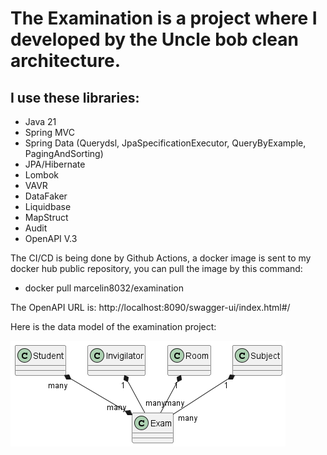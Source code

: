 # The Examination is a project where I developed by the Uncle bob clean architecture.
## I use these libraries:

- Java 21
- Spring MVC
- Spring Data (Querydsl, JpaSpecificationExecutor, QueryByExample, PagingAndSorting)
- JPA/Hibernate
- Lombok
- VAVR
- DataFaker
- Liquidbase
- MapStruct
- Audit
- OpenAPI V.3

 The CI/CD is being done by Github Actions, a docker image is sent to my docker hub public repository, you can pull the image by this command: 
 - docker pull marcelin8032/examination

The OpenAPI URL is: http://localhost:8090/swagger-ui/index.html#/

Here is the data model of the examination project: 

![alt text](https://github.com/marcelin-8032/Examination-Spring-project/blob/master/class-Diagram.png)
